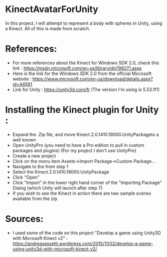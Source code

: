 # KinectAvatarForUnity
In this project, I will attempt to represent a body with spheres in Unity, using a Kinect. All of this is made from scratch.

# References:
- For more references about the Kinect for Windows SDK 2.0, check this link : https://msdn.microsoft.com/en-us/library/dn799271.aspx
- Here is the link for the Windows SDK 2.0 from the official Microsoft website : https://www.microsoft.com/en-us/download/details.aspx?id=44561
- Link for Unity : https://unity3d.com/fr (The version I'm using is 5.53.1f1)

# Installing the Kinect plugin for Unity :
- Expand the .Zip file, and move Kinect.2.0.1410.19000.UnityPackageto a well known <location>
- Open UnityPro (you need to have a Pro edition to pull in custom packages and plugins) (For my project I don't use UnityPro)
- Create a new project
- Click on the menu item Assets->Import Package->Custom Package...
- Navigate to the <location> from step 1
- Select the Kinect.2.0.1410.19000.UnityPackage
- Click "Open"
- Click "Import" in the lower right hand corner of the "Importing Package" Dialog (which Unity will launch after step 7)
- If you wish to see the Kinect in action there are two sample scenes available from the zip.

# Sources:
- I used some of the code on this project "Develop a game using Unity3D with Microsoft Kinect v2" : https://andreasassetti.wordpress.com/2015/11/02/develop-a-game-using-unity3d-with-microsoft-kinect-v2/
